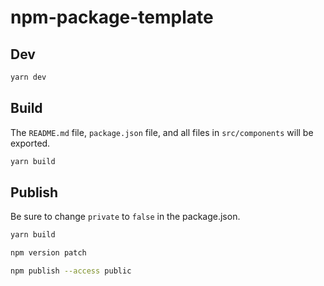 # npm-package-template

## Dev

```bash
yarn dev
```

## Build

The `README.md` file, `package.json` file, and all files in `src/components` will be exported.

```bash
yarn build
```

## Publish

Be sure to change `private` to `false` in the package.json.

```bash
yarn build
```

```bash
npm version patch
```

```bash
npm publish --access public
```
